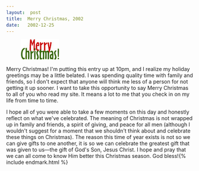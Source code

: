 ```yaml
---
layout:  post
title:  Merry Christmas, 2002
date:   2002-12-25
---
```


<figure class="alignleft">
    <img src="/assets/images/2002-12-25-merrychristmas.jpg" alt="Merry Christmas!" />
</figure>

Merry Christmas! I'm putting this entry up at 10pm, and I realize my holiday greetings may be a little belated. I was spending quality time with family and friends, so I don't expect that anyone will think me less of a person for not getting it up sooner. I want to take this opportunity to say Merry Christmas to all of you who read my site. It means a lot to me that you check in on my life from time to time.

I hope all of you were able to take a few moments on this day and honestly reflect on what we've celebrated. The meaning of Christmas is not wrapped up in family and friends, a spirit of giving, and peace for all men (although I wouldn't suggest for a moment that we shouldn't think about and celebrate these things on Christmas). The reason this time of year exists is not so we can give gifts to one another, it is so we can celebrate the greatest gift that was given to us—the gift of God's Son, Jesus Christ. I hope and pray that we can all come to know Him better this Christmas season. God bless!{% include endmark.html %}